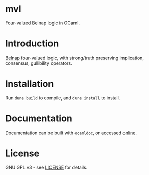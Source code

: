 # mvl
Four-valued Belnap logic in OCaml.

# Introduction
[Belnap](https://link.springer.com/chapter/10.1007/978-94-010-1161-7_2)
four-valued logic, with strong/truth preserving implication, 
consensus, gullibility operators. 

# Installation
Run ```dune build``` to compile, and ```dune install``` to install.

# Documentation
Documentation can be built with ```ocamldoc```, or accessed
[online](http://mkukla.net/doc/bnp/).


# License
GNU GPL v3 - see [LICENSE](LICENSE) for details.
